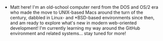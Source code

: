 - Matt here! I'm an old-school computer nerd from the DOS and OS/2 era who made the move to UNIX-based Macs around the turn of the century, dabbled in Linux- and *BSD-based environments since then, and am ready to explore what's new in modern web-oriented development! I'm currently learning my way around the GitHub environment and related systems... stay tuned for more!

<!---
mattbuild/mattbuild is a ✨ special ✨ repository because its `README.md` (this file) appears on your GitHub profile.
You can click the Preview link to take a look at your changes.
--->
